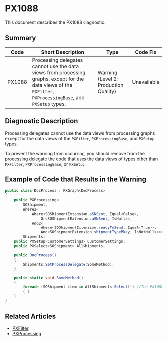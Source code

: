 # PX1088
This document describes the PX1088 diagnostic.

## Summary

| Code   | Short Description                                                                                                                                          | Type                           | Code Fix    | 
| ------ | ---------------------------------------------------------------------------------------------------------------------------------------------------------- | ------------------------------ | ----------- | 
| PX1088 | Processing delegates cannot use the data views from processing graphs, except for the data views of the `PXFilter`, `PXProcessingBase`, and `PXSetup` types. | Warning (Level 2: Production Quality) | Unavailable |

## Diagnostic Description

Processing delegates cannot use the data views from processing graphs except for the data views of the `PXFilter`, `PXProcessingBase`, and `PXSetup` types.

To prevent the warning from occurring, you should remove from the processing delegate the code that uses the data views of types other than `PXFilter`, `PXProcessingBase`, or `PXSetup`.

## Example of Code that Results in the Warning

```C#
public class DocProcess : PXGraph<DocProcess>
{
    public PXProcessing<
        SOShipment,
        Where2<
            Where<SOShipmentExtension.aSNSent, Equal<False>,
                Or<SOShipmentExtension.aSNSent, IsNull>>,
            And2<
                Where<SOShipmentExtension.readyToSend, Equal<True>>,
                And<SOShipmentExtension.shipmentTypePkey, IsNotNull>>>>
        Shipments;
    public PXSetup<CustomerSettings> CustomerSettings;
    public PXSelect<SOShipment> AllShipments;

    public DocProcess()
    {
        Shipments.SetProcessDelegate(SomeMethod);
    }

    public static void SomeMethod()
    {
        foreach (SOShipment item in AllShipments.Select()) //The PX1088 error is displayed for this line.
        { }
    }
}
```

## Related Articles

 - [PXFilter<Table>](https://help.acumatica.com/Help?ScreenId=ShowWiki&pageid=56548796-1770-0c0a-ea93-be599d374a7f)
 - [PXProcessing<Table>](https://help.acumatica.com/Help?ScreenId=ShowWiki&pageid=b8e279d0-fc1b-7a7a-3ed1-2d585a757e29)